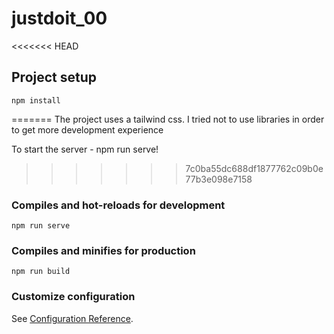 # justdoit_00

<<<<<<< HEAD
## Project setup
```
npm install
```
=======
The project uses a tailwind css. I tried not to use libraries in order to get more development experience

To start the server - npm run serve!
>>>>>>> 7c0ba55dc688df1877762c09b0e77b3e098e7158

### Compiles and hot-reloads for development
```
npm run serve
```

### Compiles and minifies for production
```
npm run build
```

### Customize configuration
See [Configuration Reference](https://cli.vuejs.org/config/).

